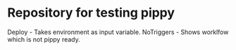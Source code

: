 # Repository for testing pippy

Deploy - Takes environment as input variable.
NoTriggers - Shows worklfow which is not pippy ready.

